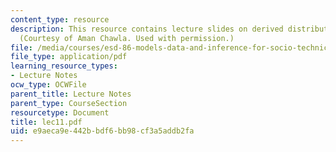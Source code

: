 ```yaml
---
content_type: resource
description: This resource contains lecture slides on derived distributions to statistics.
  (Courtesy of Aman Chawla. Used with permission.)
file: /media/courses/esd-86-models-data-and-inference-for-socio-technical-systems-spring-2007/e9aeca9e442bbdf6bb98cf3a5addb2fa_lec11.pdf
file_type: application/pdf
learning_resource_types:
- Lecture Notes
ocw_type: OCWFile
parent_title: Lecture Notes
parent_type: CourseSection
resourcetype: Document
title: lec11.pdf
uid: e9aeca9e-442b-bdf6-bb98-cf3a5addb2fa
---
```

